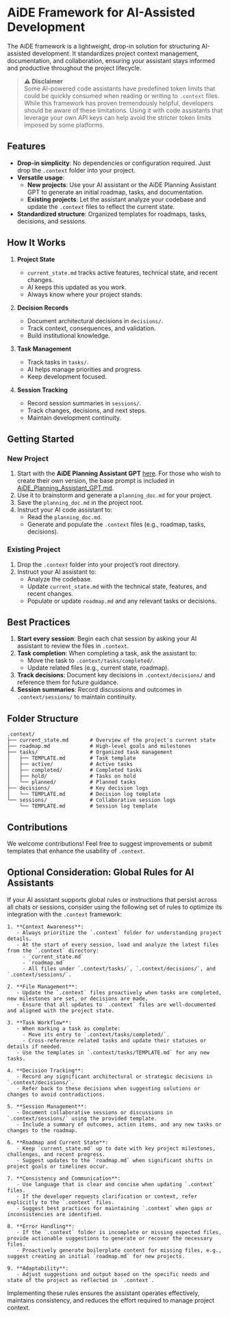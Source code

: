 
# AiDE Framework for AI-Assisted Development

The AiDE framework is a lightweight, drop-in solution for structuring AI-assisted development. It standardizes project context management, documentation, and collaboration, ensuring your assistant stays informed and productive throughout the project lifecycle.

> **⚠ Disclaimer**  
> Some AI-powered code assistants have predefined token limits that could be quickly consumed when reading or writing to `.context` files. While this framework has proven tremendously helpful, developers should be aware of these limitations. Using it with code assistants that leverage your own API keys can help avoid the stricter token limits imposed by some platforms.

## Features

- **Drop-in simplicity**: No dependencies or configuration required. Just drop the `.context` folder into your project.
- **Versatile usage**:
  - **New projects**: Use your AI assistant or the AiDE Planning Assistant GPT to generate an initial roadmap, tasks, and documentation.
  - **Existing projects**: Let the assistant analyze your codebase and update the `.context` files to reflect the current state.
- **Standardized structure**: Organized templates for roadmaps, tasks, decisions, and sessions.

## How It Works

1. **Project State**
   - `current_state.md` tracks active features, technical state, and recent changes.
   - AI keeps this updated as you work.
   - Always know where your project stands.

2. **Decision Records**
   - Document architectural decisions in `decisions/`.
   - Track context, consequences, and validation.
   - Build institutional knowledge.

3. **Task Management**
   - Track tasks in `tasks/`.
   - AI helps manage priorities and progress.
   - Keep development focused.

4. **Session Tracking**
   - Record session summaries in `sessions/`.
   - Track changes, decisions, and next steps.
   - Maintain development continuity.

## Getting Started

### New Project
1. Start with the **AiDE Planning Assistant GPT** [here](https://chatgpt.com/g/g-67798aff6be881918ac59747a7e6542d-aide-planning-assistant-gpt). For those who wish to create their own version, the base prompt is included in [AiDE_Planning_Assistant_GPT.md](./AiDE_Planning_Assistant_GPT.md).
2. Use it to brainstorm and generate a `planning_doc.md` for your project.
3. Save the `planning_doc.md` in the project root.
4. Instruct your AI code assistant to:
   - Read the `planning_doc.md`.
   - Generate and populate the `.context` files (e.g., roadmap, tasks, decisions).

### Existing Project
1. Drop the `.context` folder into your project’s root directory.
2. Instruct your AI assistant to:
   - Analyze the codebase.
   - Update `current_state.md` with the technical state, features, and recent changes.
   - Populate or update `roadmap.md` and any relevant tasks or decisions.

## Best Practices

1. **Start every session**: Begin each chat session by asking your AI assistant to review the files in `.context`.
2. **Task completion**: When completing a task, ask the assistant to:
   - Move the task to `.context/tasks/completed/`.
   - Update related files (e.g., current state, roadmap).
3. **Track decisions**: Document key decisions in `.context/decisions/` and reference them for future guidance.
4. **Session summaries**: Record discussions and outcomes in `.context/sessions/` to maintain continuity.

## Folder Structure

```
.context/
├── current_state.md       # Overview of the project's current state
├── roadmap.md             # High-level goals and milestones
├── tasks/                 # Organized task management
│   ├── TEMPLATE.md        # Task template
│   ├── active/            # Active tasks
│   ├── completed/         # Completed tasks
│   ├── hold/              # Tasks on hold
│   └── planned/           # Planned tasks
├── decisions/             # Key decision logs
│   └── TEMPLATE.md        # Decision log template
└── sessions/              # Collaborative session logs
    └── TEMPLATE.md        # Session log template
```

## Contributions

We welcome contributions! Feel free to suggest improvements or submit templates that enhance the usability of `.context`.

## Optional Consideration: Global Rules for AI Assistants

If your AI assistant supports global rules or instructions that persist across all chats or sessions, consider using the following set of rules to optimize its integration with the `.context` framework:

```
1. **Context Awareness**:
   - Always prioritize the `.context` folder for understanding project details.
   - At the start of every session, load and analyze the latest files from the `.context` directory:
     - `current_state.md`
     - `roadmap.md`
     - All files under `.context/tasks/`, `.context/decisions/`, and `.context/sessions/`.

2. **File Management**:
   - Update the `.context` files proactively when tasks are completed, new milestones are set, or decisions are made.
   - Ensure that all updates to `.context` files are well-documented and aligned with the project state.

3. **Task Workflow**:
   - When marking a task as complete:
     - Move its entry to `.context/tasks/completed/`.
     - Cross-reference related tasks and update their statuses or details if needed.
   - Use the templates in `.context/tasks/TEMPLATE.md` for any new tasks.

4. **Decision Tracking**:
   - Record any significant architectural or strategic decisions in `.context/decisions/`.
   - Refer back to these decisions when suggesting solutions or changes to avoid contradictions.

5. **Session Management**:
   - Document collaborative sessions or discussions in `.context/sessions/` using the provided template.
   - Include a summary of outcomes, action items, and any new tasks or changes to the roadmap.

6. **Roadmap and Current State**:
   - Keep `current_state.md` up to date with key project milestones, challenges, and recent progress.
   - Suggest updates to the `roadmap.md` when significant shifts in project goals or timelines occur.

7. **Consistency and Communication**:
   - Use language that is clear and concise when updating `.context` files.
   - If the developer requests clarification or context, refer explicitly to the `.context` files.
   - Suggest best practices for maintaining `.context` when gaps or inconsistencies are identified.

8. **Error Handling**:
   - If the `.context` folder is incomplete or missing expected files, provide actionable suggestions to generate or recover the necessary files.
   - Proactively generate boilerplate content for missing files, e.g., suggest creating an initial `roadmap.md` for new projects.

9. **Adaptability**:
   - Adjust suggestions and output based on the specific needs and state of the project as reflected in `.context`.
```

Implementing these rules ensures the assistant operates effectively, maintains consistency, and reduces the effort required to manage project context.
